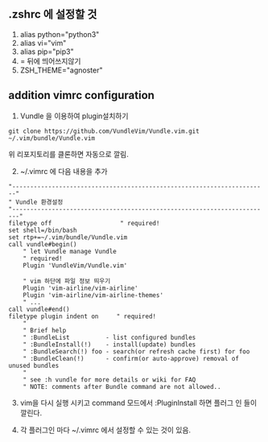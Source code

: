 
## .zshrc 에 설정할 것
1. alias python="python3"
2. alias vi="vim"
3. alias pip="pip3" 
4. = 뒤에 띄어쓰지않기
5. ZSH_THEME="agnoster"

## addition vimrc configuration
1. Vundle 을 이용하여 plugin설치하기
```shell
git clone https://github.com/VundleVim/Vundle.vim.git ~/.vim/bundle/Vundle.vim
```

위 리포지토리를 클론하면 자동으로 깔림.

2. ~/.vimrc 에 다음 내용을 추가
```
"-----------------------------------------------------------------------"
" Vundle 환경설정
"------------------------------------------------------------------------"
filetype off                   " required!
set shell=/bin/bash
set rtp+=~/.vim/bundle/Vundle.vim
call vundle#begin()
	" let Vundle manage Vundle
	" required! 
	Plugin 'VundleVim/Vundle.vim'

	" vim 하단에 파일 정보 띄우기
	Plugin 'vim-airline/vim-airline' 
	Plugin 'vim-airline/vim-airline-themes'
	" ...
call vundle#end()
filetype plugin indent on     " required!
	"
	" Brief help
	" :BundleList          - list configured bundles
	" :BundleInstall(!)    - install(update) bundles
	" :BundleSearch(!) foo - search(or refresh cache first) for foo
	" :BundleClean(!)      - confirm(or auto-approve) removal of unused bundles
	"
	" see :h vundle for more details or wiki for FAQ
	" NOTE: comments after Bundle command are not allowed..
```

3. vim을 다시 실행 시키고 command 모드에서 :PluginInstall 하면 플러그 인 들이 깔린다.

4. 각 플러그인 마다 ~/.vimrc 에서 설정할 수 있는 것이 있음. 
